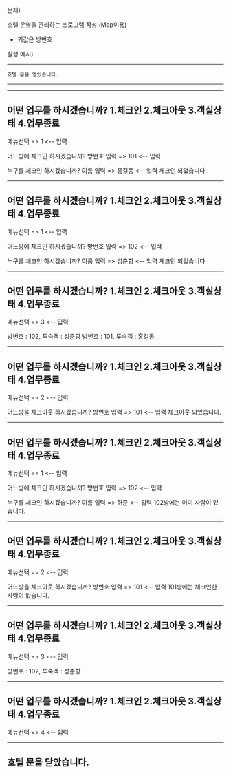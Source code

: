 문제)

호텔 운영을 관리하는 프로그램 작성.(Map이용)
 - 키값은 방번호 
 
실행 예시)

  --------------------------
    호텔 문을 열었습니다.
  --------------------------

  -------------------------------------------
  어떤 업무를 하시겠습니까?
  1.체크인  2.체크아웃 3.객실상태 4.업무종료
  -------------------------------------------
  메뉴선택 => 1 <-- 입력

  어느방에 체크인 하시겠습니까?
  방번호 입력 => 101 <-- 입력

  누구를 체크인 하시겠습니까?
  이름 입력 => 홍길동 <-- 입력
  체크인 되었습니다.

  -------------------------------------------
  어떤 업무를 하시겠습니까?
  1.체크인  2.체크아웃 3.객실상태 4.업무종료
  -------------------------------------------
  메뉴선택 => 1 <-- 입력

  어느방에 체크인 하시겠습니까?
  방번호 입력 => 102 <-- 입력

  누구를 체크인 하시겠습니까?
  이름 입력 => 성춘향 <-- 입력
  체크인 되었습니다

  -------------------------------------------
  어떤 업무를 하시겠습니까?
  1.체크인  2.체크아웃 3.객실상태 4.업무종료
  -------------------------------------------
  메뉴선택 => 3 <-- 입력

  방번호 : 102, 투숙객 : 성춘향
  방번호 : 101, 투숙객 : 홍길동

  -------------------------------------------
  어떤 업무를 하시겠습니까?
  1.체크인  2.체크아웃 3.객실상태 4.업무종료
  -------------------------------------------
  메뉴선택 => 2 <-- 입력

  어느방을 체크아웃 하시겠습니까?
  방번호 입력 => 101 <-- 입력
  체크아웃 되었습니다.

  -------------------------------------------
  어떤 업무를 하시겠습니까?
  1.체크인  2.체크아웃 3.객실상태 4.업무종료
  -------------------------------------------
  메뉴선택 => 1 <-- 입력

  어느방에 체크인 하시겠습니까?
  방번호 입력 => 102 <-- 입력

  누구를 체크인 하시겠습니까?
  이름 입력 => 허준 <-- 입력
  102방에는 이미 사람이 있습니다.

  ------------------------------------------- 
  어떤 업무를 하시겠습니까?
  1.체크인  2.체크아웃 3.객실상태 4.업무종료
  -------------------------------------------
  메뉴선택 => 2 <-- 입력
  
  어느방을 체크아웃 하시겠습니까?
  방번호 입력 => 101 <-- 입력
  101방에는 체크인한 사람이 없습니다.

  -------------------------------------------
  어떤 업무를 하시겠습니까?
  1.체크인  2.체크아웃 3.객실상태 4.업무종료
  -------------------------------------------
  메뉴선택 => 3 <-- 입력

  방번호 : 102, 투숙객 : 성춘향

  -------------------------------------------
  어떤 업무를 하시겠습니까?
  1.체크인  2.체크아웃 3.객실상태 4.업무종료
  -------------------------------------------
  메뉴선택 => 4 <-- 입력

  --------------------------
  호텔 문을 닫았습니다.
  --------------------------
